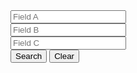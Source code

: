 <form class="layui-form layui-row layui-col-space16">
  <div class="layui-col-md4">
    <div class="layui-input-wrap">
      <div class="layui-input-prefix">
        <i class="layui-icon layui-icon-username"></i>
      </div>
      <input type="text" name="A" value="" placeholder="Field A" class="layui-input" lay-affix="clear">
    </div>
  </div>
  <div class="layui-col-md4">
    <div class="layui-input-wrap">
      <input type="text" name="B" placeholder="Field B" lay-affix="clear" class="layui-input">
    </div>
  </div>
  <div class="layui-col-md4">
    <div class="layui-input-wrap">
      <div class="layui-input-prefix">
        <i class="layui-icon layui-icon-date"></i>
      </div>
      <input type="text" name="C" readonly placeholder="Field C" class="layui-input demo-table-search-date">
    </div>
  </div>  
  <div class="layui-btn-container layui-col-xs12">
    <button class="layui-btn" lay-submit lay-filter="demo-table-search">Search</button>
    <button type="reset" class="layui-btn layui-btn-primary">Clear</button>
  </div>
</form>

<table class="layui-hide" id="ID-table-demo-search"></table>
 
<script>
layui.use(function(){
  var table = layui.table;
  var form = layui.form;
  var laydate = layui.laydate;

  // 创建表格实例
  table.render({
    elem: '#ID-table-demo-search'
    ,url: '{{d.root}}/static/json/table/user.json' // 此处为静态模拟数据，实际使用时需换成真实接口
    ,cols: [[
      {checkbox: true, fixed: true}
      ,{field:'id', title: 'ID', width:80, sort: true, fixed: true}
      ,{field:'username', title: '用户名', width:80}
      ,{field:'sex', title: '性别', width:80, sort: true}
      ,{field:'city', title: '城市', width:80}
      ,{field:'sign', title: '签名'}
      ,{field:'experience', title: '积分', sort: true, width:80}
    ]]
    ,page: true
    ,height: 310
  });

  // 日期
  laydate.render({
    elem: '.demo-table-search-date'
  });

  // 搜索提交
  form.on('submit(demo-table-search)', function(data){
    var field = data.field; // 获得表单字段

    // 执行搜索重载
    table.reload('ID-table-demo-search', {
      page: {
        curr: 1 // 重新从第 1 页开始
      }
      ,where: field // 搜索的字段
    });

    layer.msg('搜索成功<br>此处为静态模拟数据，实际使用时换成真实接口即可');

    return false; // 阻止默认 form 跳转
  });
});
</script>